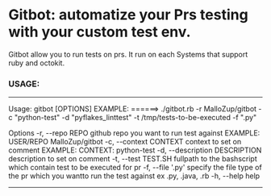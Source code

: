 # Gitbot: automatize your Prs testing with your custom test env.

Gitbot allow you to run tests on prs. It run on each Systems that support ruby and octokit.


### USAGE:
************************************************
Usage: gitbot [OPTIONS] 
EXAMPLE: ======> ./gitbot.rb -r MalloZup/gitbot -c "python-test" -d "pyflakes_linttest" -t /tmp/tests-to-be-executed -f ".py"

Options
    -r, --repo REPO                  github repo you want to run test against EXAMPLE: USER/REPO  MalloZup/gitbot
    -c, --context CONTEXT            context to set on comment EXAMPLE: CONTEXT: python-test
    -d, --description DESCRIPTION    description to set on comment
    -t, --test TEST.SH               fullpath to the bashscript which contain test to be executed for pr
    -f, --file '.py'                 specify the file type of the pr which you wantto run the test against ex .py, .java, .rb
    -h, --help                       help
************************************************
